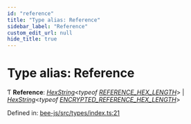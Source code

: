 ```yaml
---
id: "reference"
title: "Type alias: Reference"
sidebar_label: "Reference"
custom_edit_url: null
hide_title: true
---
```


# Type alias: Reference

Ƭ **Reference**: [*HexString*](utils.hex.hexstring.md)<*typeof* [*REFERENCE\_HEX\_LENGTH*](../variables/reference_hex_length.md)\> \| [*HexString*](utils.hex.hexstring.md)<*typeof* [*ENCRYPTED\_REFERENCE\_HEX\_LENGTH*](../variables/encrypted_reference_hex_length.md)\>

Defined in: [bee-js/src/types/index.ts:21](https://github.com/ethersphere/bee-js/blob/9a547fe/src/types/index.ts#L21)
